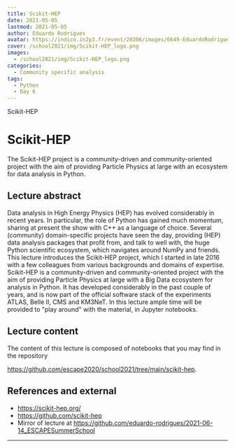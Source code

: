 ```yaml
---
title: Scikit-HEP
date: 2021-05-05
lastmod: 2021-05-05
author: Eduardo Rodrigues
avatar: https://indico.in2p3.fr/event/20306/images/6649-EduardoRodrigues.jpg
cover: /school2021/img/Scikit-HEP_logo.png
images:
  - /school2021/img/Scikit-HEP_logo.png
categories:
  - Community specific analysis
tags:
  - Python
  - Day 6
---
```


Scikit-HEP


<!--more-->
<!---->

<!-- Dear instructor:
* The dates at the top of this markdown (.md) document will help order the classes in the portal.
Please, if you don't need to, do not change the one that is now.
* Take into account that there is a feature in the dates: if you use a date in the future, the class will be not visible in the portal until the date you have assigned.
* You can create dedicated folders if you need to.
* But if you simply need to add some pictures, you can use the folder ../static/img/ mentioned at the top as /school2021/img/
-->

<!---->

# Scikit-HEP

The Scikit-HEP project is a community-driven and community-oriented project with the aim of providing Particle Physics at large with an ecosystem for data analysis in Python.

## Lecture abstract

Data analysis in High Energy Physics (HEP) has evolved considerably in recent years. In particular, the role of Python has gained much momentum, sharing at present the show with C++ as a language of choice. Several (community) domain-specific projects have seen the day, providing (HEP) data analysis packages that profit from, and talk to well with, the huge Python scientific ecosystem, which navigates around NumPy and friends. This lecture introduces the Scikit-HEP project, which I started in late 2016 with a few colleagues from various backgrounds and domains of expertise. Scikit-HEP is a community-driven and community-oriented project with the aim of providing Particle Physics at large with a Big Data ecosystem for analysis in Python. It has developed considerably in the past couple of years, and is now part of the official software stack of the experiments ATLAS, Belle II, CMS and KM3NeT. In this lecture ample time will be provided to "play around" with the material, in Jupyter notebooks.

## Lecture content

The content of this lecture is composed of notebooks that you may find in the repository

https://github.com/escape2020/school2021/tree/main/scikit-hep.

## References and external

- https://scikit-hep.org/
- https://github.com/scikit-hep
- Mirror of lecture at https://github.com/eduardo-rodrigues/2021-06-14_ESCAPESummerSchool

---
